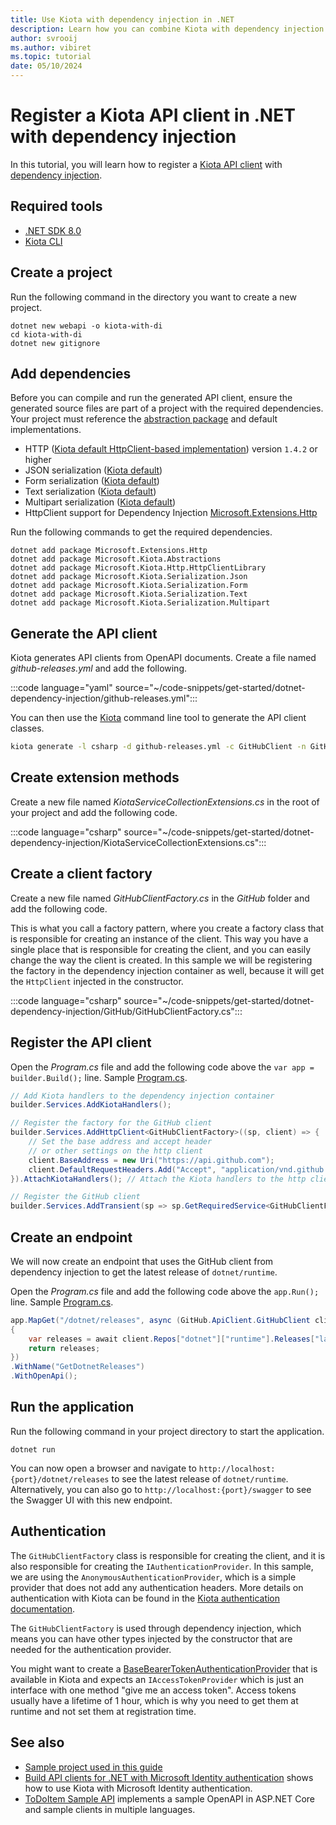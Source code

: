 ```yaml
---
title: Use Kiota with dependency injection in .NET
description: Learn how you can combine Kiota with dependency injection in .NET to build API clients.
author: svrooij
ms.author: vibiret
ms.topic: tutorial
date: 05/10/2024
---
```


# Register a Kiota API client in .NET with dependency injection

In this tutorial, you will learn how to register a [Kiota API client](/openapi/kiota/tutorials/dotnet-azure) with [dependency injection](/dotnet/core/extensions/dependency-injection-usage?wt.mc_id=SEC-MVP-5004985).

## Required tools

- [.NET SDK 8.0](https://get.dot.net/8)
- [Kiota CLI](/openapi/kiota/install?tabs=bash#install-as-net-tool)

## Create a project

Run the following command in the directory you want to create a new project.

```dotnetcli
dotnet new webapi -o kiota-with-di
cd kiota-with-di
dotnet new gitignore
```

## Add dependencies

Before you can compile and run the generated API client, ensure the generated source files are part of a project with the required dependencies. Your project must reference the [abstraction package](https://github.com/microsoft/kiota-abstractions-dotnet) and default implementations.

- HTTP ([Kiota default HttpClient-based implementation](https://github.com/microsoft/kiota-http-dotnet)) version `1.4.2` or higher
- JSON serialization ([Kiota default](https://github.com/microsoft/kiota-serialization-json-dotnet))
- Form serialization ([Kiota default](https://github.com/microsoft/kiota-serialization-form-dotnet))
- Text serialization ([Kiota default](https://github.com/microsoft/kiota-serialization-text-dotnet))
- Multipart serialization ([Kiota default](https://github.com/microsoft/kiota-serialization-multipart-dotnet))
- HttpClient support for Dependency Injection [Microsoft.Extensions.Http](https://www.nuget.org/packages/Microsoft.Extensions.Http)

Run the following commands to get the required dependencies.

```dotnetcli
dotnet add package Microsoft.Extensions.Http
dotnet add package Microsoft.Kiota.Abstractions
dotnet add package Microsoft.Kiota.Http.HttpClientLibrary
dotnet add package Microsoft.Kiota.Serialization.Json
dotnet add package Microsoft.Kiota.Serialization.Form
dotnet add package Microsoft.Kiota.Serialization.Text
dotnet add package Microsoft.Kiota.Serialization.Multipart
```

## Generate the API client

Kiota generates API clients from OpenAPI documents. Create a file named _github-releases.yml_ and add the following.

:::code language="yaml" source="~/code-snippets/get-started/dotnet-dependency-injection/github-releases.yml":::

You can then use the [Kiota](/openapi/kiota/install?tabs=bash&wt.mc_id=SEC-MVP-5004985#install-as-net-tool) command line tool to generate the API client classes.

```bash
kiota generate -l csharp -d github-releases.yml -c GitHubClient -n GitHub.ApiClient -o ./GitHub
```

## Create extension methods

Create a new file named _KiotaServiceCollectionExtensions.cs_ in the root of your project and add the following code.

:::code language="csharp" source="~/code-snippets/get-started/dotnet-dependency-injection/KiotaServiceCollectionExtensions.cs":::

## Create a client factory

Create a new file named _GitHubClientFactory.cs_ in the _GitHub_ folder and add the following code.

This is what you call a factory pattern, where you create a factory class that is responsible for creating an instance of the client. This way you have a single place that is responsible for creating the client, and you can easily change the way the client is created. In this sample we will be registering the factory in the dependency injection container as well, because it will get the `HttpClient` injected in the constructor.

:::code language="csharp" source="~/code-snippets/get-started/dotnet-dependency-injection/GitHub/GitHubClientFactory.cs":::

## Register the API client

Open the _Program.cs_ file and add the following code above the `var app = builder.Build();` line. Sample [Program.cs](https://github.com/microsoft/kiota-samples/blob/main/get-started/dotnet-dependency-injection/Program.cs).

```csharp
// Add Kiota handlers to the dependency injection container
builder.Services.AddKiotaHandlers();

// Register the factory for the GitHub client
builder.Services.AddHttpClient<GitHubClientFactory>((sp, client) => {
    // Set the base address and accept header
    // or other settings on the http client
    client.BaseAddress = new Uri("https://api.github.com");
    client.DefaultRequestHeaders.Add("Accept", "application/vnd.github.v3+json");
}).AttachKiotaHandlers(); // Attach the Kiota handlers to the http client, this is to enable all the Kiota features.

// Register the GitHub client
builder.Services.AddTransient(sp => sp.GetRequiredService<GitHubClientFactory>().GetClient());
```

## Create an endpoint

We will now create an endpoint that uses the GitHub client from dependency injection to get the latest release of `dotnet/runtime`.

Open the _Program.cs_ file and add the following code above the `app.Run();` line. Sample [Program.cs](https://github.com/microsoft/kiota-samples/blob/main/get-started/dotnet-dependency-injection/Program.cs).

```csharp
app.MapGet("/dotnet/releases", async (GitHub.ApiClient.GitHubClient client, CancellationToken cancellationToken) =>
{
    var releases = await client.Repos["dotnet"]["runtime"].Releases["latest"].GetAsync(cancellationToken: cancellationToken);
    return releases;
})
.WithName("GetDotnetReleases")
.WithOpenApi();
```

## Run the application

Run the following command in your project directory to start the application.

```dotnetcli
dotnet run
```

You can now open a browser and navigate to `http://localhost:{port}/dotnet/releases` to see the latest release of `dotnet/runtime`. Alternatively, you can also go to `http://localhost:{port}/swagger` to see the Swagger UI with this new endpoint.

## Authentication

The `GitHubClientFactory` class is responsible for creating the client, and it is also responsible for creating the `IAuthenticationProvider`. In this sample, we are using the `AnonymousAuthenticationProvider`, which is a simple provider that does not add any authentication headers. More details on authentication with Kiota can be found in the [Kiota authentication documentation](/openapi/kiota/authentication).

The `GitHubClientFactory` is used through dependency injection, which means you can have other types injected by the constructor that are needed for the authentication provider.

You might want to create a [BaseBearerTokenAuthenticationProvider](/openapi/kiota/authentication?tabs=csharp&wt.mc_id=SEC-MVP-5004985#base-bearer-token-authentication-provider) that is available in Kiota and expects an `IAccessTokenProvider` which is just an interface with one method "give me an access token". Access tokens usually have a lifetime of 1 hour, which is why you need to get them at runtime and not set them at registration time.

## See also

- [Sample project used in this guide](https://github.com/microsoft/kiota-samples/blob/main/get-started/dotnet-dependency-injection?wt.mc_id=SEC-MVP-5004985)
- [Build API clients for .NET with Microsoft Identity authentication](/openapi/kiota/tutorials/dotnet-azure) shows how to use Kiota with Microsoft Identity authentication.
- [ToDoItem Sample API](https://github.com/microsoft/kiota-samples/tree/main/sample-api) implements a sample OpenAPI in ASP.NET Core and sample clients in multiple languages.
